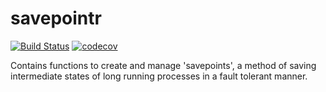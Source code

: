 # savepointr

[![Build Status](https://travis-ci.org/mbertolacci/savepointr.svg?branch=master)](https://travis-ci.org/mbertolacci/savepointr)
[![codecov](https://codecov.io/gh/mbertolacci/savepointr/branch/master/graph/badge.svg)](https://codecov.io/gh/mbertolacci/savepointr)

Contains functions to create and manage 'savepoints', a method of saving
intermediate states of long running processes in a fault tolerant manner.
